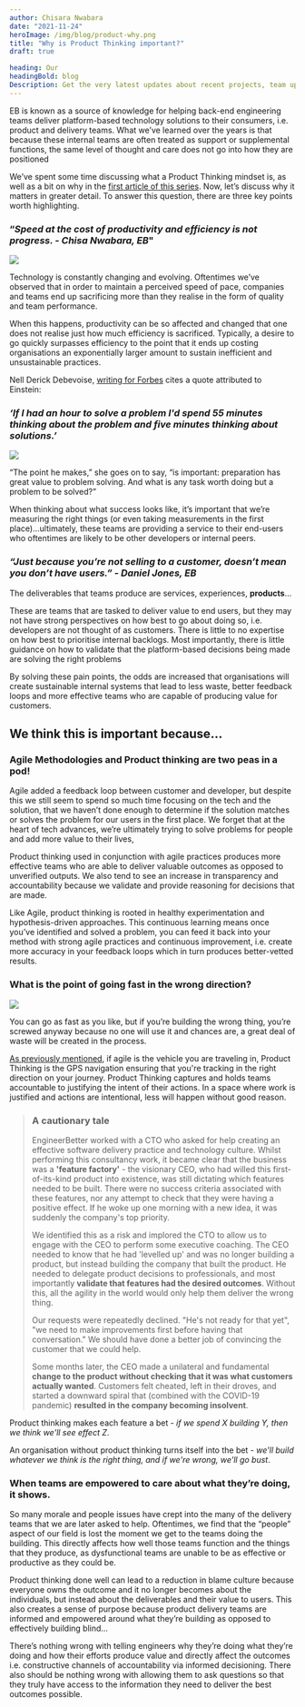 ```yaml
---
author: Chisara Nwabara
date: "2021-11-24"
heroImage: /img/blog/product-why.png
title: "Why is Product Thinking important?"
draft: true

heading: Our
headingBold: blog
Description: Get the very latest updates about recent projects, team updates, thoughts and industry news from our team of EngineerBetter experts.
---
```


EB is known as a source of knowledge for helping back-end engineering teams deliver platform-based technology solutions to their consumers, i.e. product and delivery teams. What we’ve learned over the years is that because these internal teams are often treated as support or supplemental functions, the same level of thought and care does not go into how they are positioned

We’ve spent some time discussing what a Product Thinking mindset is, as well as a bit on why in the [first article of this series](https://www.engineerbetter.com/blog/product-thinking/). Now, let’s discuss why it matters in greater detail. To answer this question, there are three key points worth highlighting.

### “_Speed at the cost of productivity and efficiency is not progress. - Chisa Nwabara, EB_"

<img src="/img/blog/agile-mobile.png" class="fit image">

Technology is constantly changing and evolving. Oftentimes we’ve observed that in order to maintain a perceived speed of pace, companies and teams end up sacrificing more than they realise in the form of quality and team performance. 

When this happens, productivity can be so affected and changed that one does not realise just how much efficiency is sacrificed. Typically, a desire to go quickly surpasses efficiency to the point that it ends up costing organisations an exponentially larger amount to sustain inefficient and unsustainable practices. 

Nell Derick Debevoise, [writing for Forbes](https://www.forbes.com/sites/nelldebevoise/2021/01/26/the-third-critical-step-in-problem-solving-that-einstein-missed/?sh=3105db9b3807) cites a quote attributed to Einstein:

### _‘If I had an hour to solve a problem I'd spend 55 minutes thinking about the problem and five minutes thinking about solutions.’_

<img src="/img/blog/einstein.png" class="fit image">

“The point he makes,” she goes on to say, “is important: preparation has great value to problem solving. And what is any task worth doing but a problem to be solved?”

When thinking about what success looks like, it’s important that we’re measuring the right things (or even taking measurements in the first place)...ultimately, these teams are providing a service to their end-users who oftentimes are likely to be other developers or internal peers. 

### _“Just because you’re not selling to a customer, doesn’t mean you don’t have users.” - Daniel Jones, EB_

The deliverables that teams produce are services, experiences, __products__…

These are teams that are tasked to deliver value to end users, but they may not have strong perspectives on how best to go about doing so, i.e. developers are not thought of as customers. There is little to no expertise on how best to prioritise internal backlogs. Most importantly, there is little guidance on how to validate that the platform-based decisions being made are solving the right problems

By solving these pain points, the odds are increased that organisations will create sustainable internal systems that lead to less waste, better feedback loops and more effective teams who are capable of producing value for customers.

## We think this is important because…

### Agile Methodologies and Product thinking are two peas in a pod!

Agile added a feedback loop between customer and developer, but despite this we still seem to spend so much time focusing on the tech and the solution, that we haven’t done enough to determine if the solution matches or solves the problem for our users in the first place. We forget that at the heart of tech advances, we’re ultimately trying to solve problems for people and add more value to their lives, 

Product thinking used in conjunction with agile practices produces more effective teams who are able to deliver valuable outcomes as opposed to unverified outputs. We also tend to see an increase in transparency and accountability because we validate and provide reasoning for decisions that are made. 

Like Agile, product thinking is rooted in healthy experimentation and hypothesis-driven approaches. This continuous learning means once you’ve identified and solved a problem, you can feed it back into your method with strong agile practices and continuous improvement, i.e. create more accuracy in your feedback loops which in turn produces better-vetted results.

### What is the point of going fast in the wrong direction?

<img src="/img/blog/maze.png" class="fit image">

You can go as fast as you like, but if you’re building the wrong thing, you’re screwed anyway because no one will use it and chances are, a great deal of waste will be created in the process.  

[As previously mentioned](https://www.engineerbetter.com/blog/product-thinking/), if agile is the vehicle you are traveling in, Product Thinking is the GPS navigation ensuring that you're tracking in the right direction on your journey. Product Thinking captures and holds teams accountable to justifying the intent of their actions. In a space where work is justified and actions are intentional, less will happen without good reason.

> ### A cautionary tale
> 
> EngineerBetter worked with a CTO who asked for help creating an effective software delivery practice and technology culture. Whilst performing this consultancy work, it became clear that the business was a __'feature factory'__ - the visionary CEO, who had willed this first-of-its-kind product into existence, was still dictating which features needed to be built. There were no success criteria associated with these features, nor any attempt to check that they were having a positive effect. If he woke up one morning with a new idea, it was suddenly the company's top priority.
> 
> We identified this as a risk and implored the CTO to allow us to engage with the CEO to perform some executive coaching. The CEO needed to know that he had 'levelled up' and was no longer building a product, but instead building the company that built the product. He needed to delegate product decisions to professionals, and most importantly __validate that features had the desired outcomes__. Without this, all the agility in the world would only help them deliver the wrong thing.
> 
> Our requests were repeatedly declined. "He's not ready for that yet", "we need to make improvements first before having that conversation." We should have done a better job of convincing the customer that we could help.
> 
> Some months later, the CEO made a unilateral and fundamental __change to the product without checking that it was what customers actually wanted__. Customers felt cheated, left in their droves, and started a downward spiral that (combined with the COVID-19 pandemic) __resulted in the company becoming insolvent__.

Product thinking makes each feature a bet - _if we spend X building Y, then we think we'll see effect Z_.

An organisation without product thinking turns itself into the bet - _we'll build whatever we think is the right thing, and if we're wrong, we'll go bust_.


### When teams are empowered to care about what they’re doing, it shows.

So many morale and people issues have crept  into the many of the delivery teams that we are later asked to help. Oftentimes, we find that the “people” aspect of our field is lost the moment we get to the teams doing the building. This directly affects how well those teams function and the things that they produce, as dysfunctional teams are unable to be as effective or productive as they could be. 

Product thinking done well can lead to a reduction in blame culture because everyone owns the outcome and it no longer becomes about the individuals, but instead about the deliverables and their value to users. This also creates a sense of purpose because product delivery teams are informed and empowered around what they’re building as opposed to effectively building blind…

There’s nothing wrong with telling engineers why they’re doing what they’re doing and how their efforts produce value and directly affect the outcomes i.e. constructive channels of accountability via informed decisioning. There also should be nothing wrong with allowing them to ask questions so that they truly have access to the information they need to deliver the best outcomes possible.